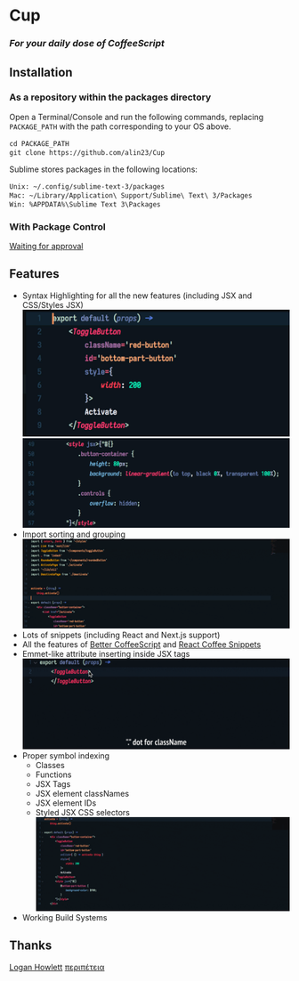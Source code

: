 # Cup
### _For your daily dose of CoffeeScript_

## Installation
### As a repository within the packages directory

Open a Terminal/Console and run the following commands, replacing `PACKAGE_PATH` with the path corresponding to your OS above.

    cd PACKAGE_PATH
    git clone https://github.com/alin23/Cup

Sublime stores packages in the following locations:

    Unix: ~/.config/sublime-text-3/packages
    Mac: ~/Library/Application\ Support/Sublime\ Text\ 3/Packages
    Win: %APPDATA%\Sublime Text 3\Packages

### With Package Control
[Waiting for approval](https://github.com/wbond/package_control_channel/pull/7024)

## Features

- Syntax Highlighting for all the new features (including JSX and CSS/Styles JSX)
![Highlight JSX](Screenshots/highlighting-jsx.jpg)
![Highlight CSS](Screenshots/highlighting-css.jpg)
- Import sorting and grouping
![Import sorting](Screenshots/sort.gif)
- Lots of snippets (including React and Next.js support)
- All the features of [Better CoffeeScript](https://github.com/aponxi/sublime-better-coffeescript) and [React Coffee Snippets](https://github.com/monstersintokyo/react-coffee-sublime-snippets)
- Emmet-like attribute inserting inside JSX tags
![Emmet attributes](Screenshots/emmet-attrs.gif)
- Proper symbol indexing
    - Classes
    - Functions
    - JSX Tags
    - JSX element classNames
    - JSX element IDs
    - Styled JSX CSS selectors
![Symbols](Screenshots/symbols.gif)
- Working Build Systems


## Thanks
[Logan Howlett](https://github.com/aponxi)
[περιπέτεια](https://github.com/monstersintokyo)